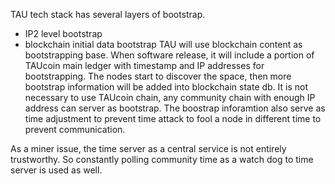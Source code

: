 TAU tech stack has several layers of bootstrap.
* IP2 level bootstrap
* blockchain initial data bootstrap
TAU will use blockchain content as bootstrapping base. 
When software release, it will include a portion of TAUcoin main ledger with timestamp and IP addresses for bootstrapping. The nodes start to discover the space, then more bootstrap information will be added into blockchain state db. 
It is not necessary to use TAUcoin chain, any community chain with enough IP address can server as bootstrap. 
The boostrap inforamtion also serve as time adjustment to prevent time attack to fool a node in different time to prevent communication. 

As a miner issue, the time server as a central service is not entirely trustworthy. So constantly polling community time as a watch dog to time server is used as well. 
